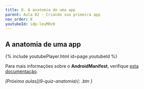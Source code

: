 ```yaml
---
title: 8. A anatomia de uma app
parent: Aula 02 - Criando sua primeira app
nav_order: 8
youtubeId: idp-leuM0z0
---
```


## A anatomia de uma app

{% include youtubePlayer.html id=page.youtubeId %}

Para mais informações sobre o **AndroidManifest**, verifique [esta documentação](https://developer.android.com/guide/topics/manifest/manifest-intro).

<span class="fs-3 float-right">
<i class="fas fa-download">[Próxima aulas](9-quiz-anatomia){: .btn }</i>
</span>
